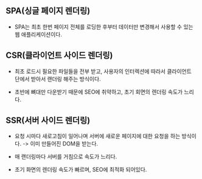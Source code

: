 ## SPA(싱글 페이지 렌더링)

- SPA는 최초 한번 페이지 전체를 로딩한 후부터 데이터만 변경해서 사용할 수 있는 웹 애플리케이션이다.

## CSR(클라이언트 사이드 렌더링)

- 최초 로드시 필요한 파일들을 전부 받고,
  사용자의 인터렉션에 따라서 클라이언트 단에서 받아서 랜더링 해주는 방식이다.

- 초반에 뼈대만 다운받기 때문에 SEO에 취약하고, 초기 회면의 렌더링 속도가 느리다.

## SSR(서버 사이드 렌더링)

- 요청 시마다 새로고침이 일어나며 서버에 새로운 페이지에 대한 요청을 하는 방식이다. -> 이미 만들어진 DOM을 받는다.

- 매 랜더링마다 서버를 거침으로 속도가 느리다.
- 초기 화면의 렌더링 속도가 빠르며, SEO에 최적화 되어있다.
